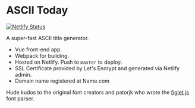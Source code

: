 # ASCII Today

[![Netlify Status](https://api.netlify.com/api/v1/badges/0543ef53-e923-4a99-98f0-33f20b8641fa/deploy-status)](https://app.netlify.com/sites/boring-swanson-cc9834/deploys)

A super-fast ASCII title generator.

- Vue front-end app.
- Webpack for building.
- Hosted on Netlify. Push to `master` to deploy.
- SSL Certificate provided by Let's Encrypt and generated via Netlify admin.
- Domain name registered at Name.com

Hude kudos to the original font creators and patorjk who wrote the [figlet.js](https://github.com/patorjk/figlet.js) font parser.






